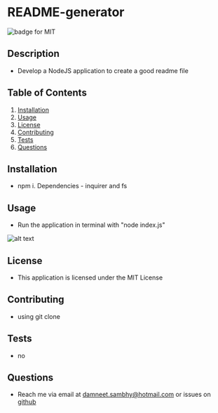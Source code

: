 # README-generator

![badge for MIT](https://img.shields.io/badge/license-MIT-brightgreen)

## Description
- Develop a NodeJS application to create a good readme file

## Table of Contents
1. [Installation](#installation)
2. [Usage](#usage)
3. [License](#license)
4. [Contributing](#contributing)
5. [Tests](#tests)
6. [Questions](#questions)

## Installation
- npm i. Dependencies - inquirer and fs

## Usage
- Run the application in terminal with "node index.js"

![alt text](assets/images/screenshot.png)

## License
- This application is licensed under the MIT License

## Contributing
- using git clone

## Tests
- no

## Questions
- Reach me via email at damneet.sambhy@hotmail.com or issues on [github](https://github.com/daman29)